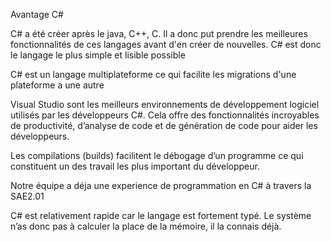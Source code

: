 Avantage C#

C# a été créer après le java, C++, C. Il a donc put prendre les meilleures fonctionnalités de ces langages avant d'en créer de nouvelles. C# est donc le langage le plus simple et lisible possible

C# est un langage multiplateforme ce qui facilite les migrations d'une plateforme a une autre

Visual Studio  sont les meilleurs environnements de développement logiciel utilisés par les développeurs C#. Cela offre des fonctionnalités incroyables de productivité, d’analyse de code et de génération de code pour aider les développeurs. 

Les compilations (builds) facilitent le débogage d’un programme ce qui constituent un des travail les plus important du développeur.

Notre équipe a déja une experience de programmation en C# à travers la SAE2.01

C# est relativement rapide car le langage est fortement typé. Le système n’as donc pas à calculer la place de la mémoire, il la connais déjà.